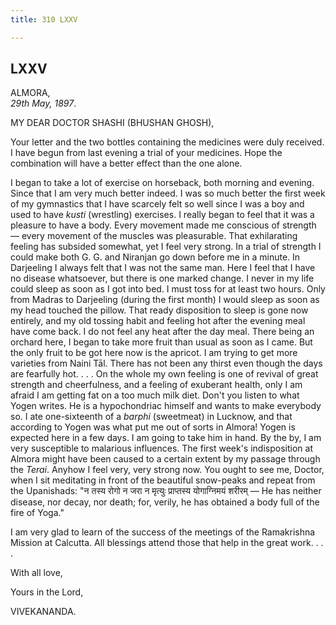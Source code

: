 ```yaml
---
title: 310 LXXV

---
```

  



## LXXV

ALMORA,  
*29th May, 1897*.

MY DEAR DOCTOR SHASHI (BHUSHAN GHOSH),

Your letter and the two bottles containing the medicines were duly
received. I have begun from last evening a trial of your medicines. Hope
the combination will have a better effect than the one alone.

I began to take a lot of exercise on horseback, both morning and
evening. Since that I am very much better indeed. I was so much better
the first week of my gymnastics that I have scarcely felt so well since
I was a boy and used to have *kusti* (wrestling) exercises. I really
began to feel that it was a pleasure to have a body. Every movement made
me conscious of strength — every movement of the muscles was
pleasurable. That exhilarating feeling has subsided somewhat, yet I feel
very strong. In a trial of strength I could make both G. G. and Niranjan
go down before me in a minute. In Darjeeling I always felt that I was
not the same man. Here I feel that I have no disease whatsoever, but
there is one marked change. I never in my life could sleep as soon as I
got into bed. I must toss for at least two hours. Only from Madras to
Darjeeling (during the first month) I would sleep as soon as my head
touched the pillow. That ready disposition to sleep is gone now
entirely, and my old tossing habit and feeling hot after the evening
meal have come back. I do not feel any heat after the day meal. There
being an orchard here, I began to take more fruit than usual as soon as
I came. But the only fruit to be got here now is the apricot. I am
trying to get more varieties from Naini Tāl. There has not been any
thirst even though the days are fearfully hot. . . . On the whole my own
feeling is one of revival of great strength and cheerfulness, and a
feeling of exuberant health, only I am afraid I am getting fat on a too
much milk diet. Don't you listen to what Yogen writes. He is a
hypochondriac himself and wants to make everybody so. I ate
one-sixteenth of a *barphi* (sweetmeat) in Lucknow, and that according
to Yogen was what put me out of sorts in Almora! Yogen is expected here
in a few days. I am going to take him in hand. By the by, I am very
susceptible to malarious influences. The first week's indisposition at
Almora might have been caused to a certain extent by my passage through
the *Terai*. Anyhow I feel very, very strong now. You ought to see me,
Doctor, when I sit meditating in front of the beautiful snow-peaks and
repeat from the Upanishads: "न तस्य रोगो न जरा न मृत्युः प्राप्तस्य
योगाग्निमयं शरीरम् — He has neither disease, nor decay, nor death; for,
verily, he has obtained a body full of the fire of Yoga."

I am very glad to learn of the success of the meetings of the
Ramakrishna Mission at Calcutta. All blessings attend those that help in
the great work. . . .

With all love,

Yours in the Lord,

VIVEKANANDA.
